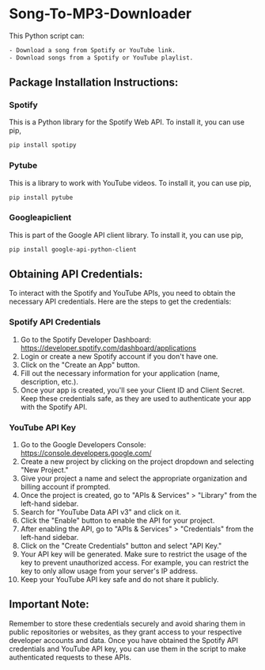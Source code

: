 # Song-To-MP3-Downloader

This Python script can:
```bash
- Download a song from Spotify or YouTube link.
- Download songs from a Spotify or YouTube playlist.
```

## Package Installation Instructions:

### Spotify
This is a Python library for the Spotify Web API. To install it, you can use pip,
```bash
pip install spotipy
```

### Pytube
This is a library to work with YouTube videos. To install it, you can use pip,
```bash
pip install pytube
```

### Googleapiclient
This is part of the Google API client library. To install it, you can use pip,
```bash
pip install google-api-python-client
```

## Obtaining API Credentials:
To interact with the Spotify and YouTube APIs, you need to obtain the necessary API credentials.
Here are the steps to get the credentials:

### Spotify API Credentials
1. Go to the Spotify Developer Dashboard: https://developer.spotify.com/dashboard/applications
2. Login or create a new Spotify account if you don't have one.
3. Click on the "Create an App" button.
4. Fill out the necessary information for your application (name, description, etc.).
5. Once your app is created, you'll see your Client ID and Client Secret. Keep these credentials safe, as they are used to authenticate your app with the Spotify API.

### YouTube API Key
1. Go to the Google Developers Console: https://console.developers.google.com/
2. Create a new project by clicking on the project dropdown and selecting "New Project."
3. Give your project a name and select the appropriate organization and billing account if prompted.
4. Once the project is created, go to "APIs & Services" > "Library" from the left-hand sidebar.
5. Search for "YouTube Data API v3" and click on it.
6. Click the "Enable" button to enable the API for your project.
7. After enabling the API, go to "APIs & Services" > "Credentials" from the left-hand sidebar.
8. Click on the "Create Credentials" button and select "API Key."
9. Your API key will be generated. Make sure to restrict the usage of the key to prevent unauthorized access. For example, you can restrict the key to only allow usage from your server's IP address.
10. Keep your YouTube API key safe and do not share it publicly.

## Important Note:
Remember to store these credentials securely and avoid sharing them in public repositories or websites, as they grant access to your respective developer accounts and data. Once you have obtained the Spotify API credentials and YouTube API key, you can use them in the script to make authenticated requests to these APIs.
